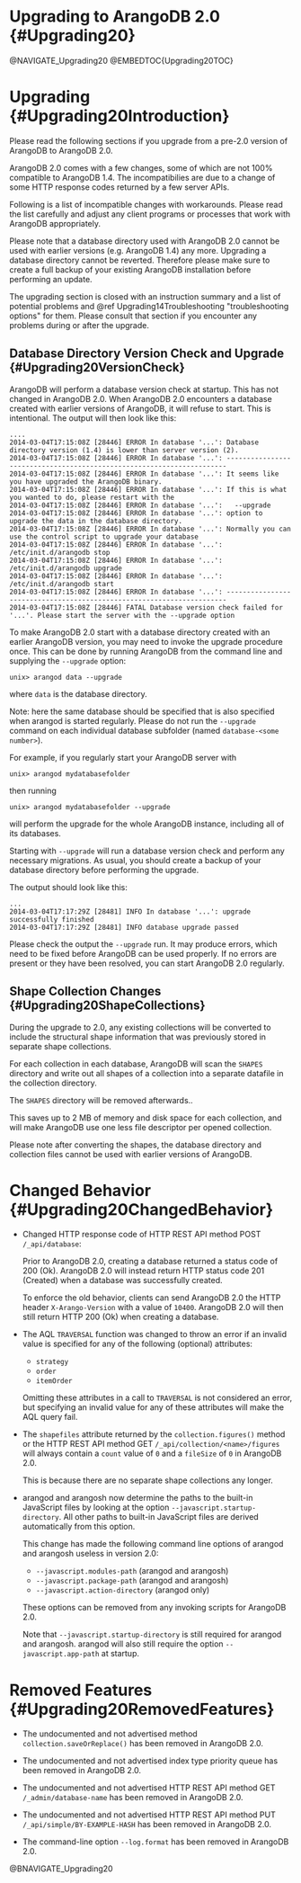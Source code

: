 Upgrading to ArangoDB 2.0 {#Upgrading20}
========================================

@NAVIGATE_Upgrading20
@EMBEDTOC{Upgrading20TOC}

Upgrading {#Upgrading20Introduction}
====================================

Please read the following sections if you upgrade from a pre-2.0
version of ArangoDB to ArangoDB 2.0.

ArangoDB 2.0 comes with a few changes, some of which are not 100% compatible to
ArangoDB 1.4. The incompatibilies are due to a change of some HTTP response
codes returned by a few server APIs.

Following is a list of incompatible changes with workarounds. Please read the list
carefully and adjust any client programs or processes that work with ArangoDB 
appropriately. 

Please note that a database directory used with ArangoDB 2.0 cannot be used with
earlier versions (e.g. ArangoDB 1.4) any more. Upgrading a database directory cannot
be reverted. Therefore please make sure to create a full backup of your existing 
ArangoDB installation before performing an update.

The upgrading section is closed with an instruction summary and a list of potential 
problems and @ref Upgrading14Troubleshooting "troubleshooting options" for them. 
Please consult that section if you encounter any problems during or after the upgrade.

Database Directory Version Check and Upgrade {#Upgrading20VersionCheck}
-----------------------------------------------------------------------

ArangoDB will perform a database version check at startup. This has not changed in
ArangoDB 2.0. When ArangoDB 2.0 encounters a database created with earlier 
versions of ArangoDB, it will refuse to start. This is intentional.
The output will then look like this:

    ....
    2014-03-04T17:15:08Z [28446] ERROR In database '...': Database directory version (1.4) is lower than server version (2).
    2014-03-04T17:15:08Z [28446] ERROR In database '...': ----------------------------------------------------------------------
    2014-03-04T17:15:08Z [28446] ERROR In database '...': It seems like you have upgraded the ArangoDB binary.
    2014-03-04T17:15:08Z [28446] ERROR In database '...': If this is what you wanted to do, please restart with the
    2014-03-04T17:15:08Z [28446] ERROR In database '...':   --upgrade
    2014-03-04T17:15:08Z [28446] ERROR In database '...': option to upgrade the data in the database directory.
    2014-03-04T17:15:08Z [28446] ERROR In database '...': Normally you can use the control script to upgrade your database
    2014-03-04T17:15:08Z [28446] ERROR In database '...':   /etc/init.d/arangodb stop
    2014-03-04T17:15:08Z [28446] ERROR In database '...':   /etc/init.d/arangodb upgrade
    2014-03-04T17:15:08Z [28446] ERROR In database '...':   /etc/init.d/arangodb start
    2014-03-04T17:15:08Z [28446] ERROR In database '...': ----------------------------------------------------------------------
    2014-03-04T17:15:08Z [28446] FATAL Database version check failed for '...'. Please start the server with the --upgrade option

To make ArangoDB 2.0 start with a database directory created with an
earlier ArangoDB version, you may need to invoke the upgrade procedure once.
This can be done by running ArangoDB from the command line and supplying
the `--upgrade` option:

    unix> arangod data --upgrade

where `data` is the database directory. 

Note: here the same database should be specified that is also specified when arangod
is started regularly. Please do not run the `--upgrade` command on each individual
database subfolder (named `database-<some number>`).
 
For example, if you regularly start your ArangoDB server with

    unix> arangod mydatabasefolder

then running

    unix> arangod mydatabasefolder --upgrade

will perform the upgrade for the whole ArangoDB instance, including all of
its databases.

Starting with `--upgrade` will run a database version check and perform
any necessary migrations. As usual, you should create a backup of your database
directory before performing the upgrade.

The output should look like this:

    ...
    2014-03-04T17:17:29Z [28481] INFO In database '...': upgrade successfully finished
    2014-03-04T17:17:29Z [28481] INFO database upgrade passed

Please check the output the `--upgrade` run. It may produce errors, which need to be
fixed before ArangoDB can be used properly. If no errors are present or they have been
resolved, you can start ArangoDB 2.0 regularly.

Shape Collection Changes {#Upgrading20ShapeCollections}
-------------------------------------------------------

During the upgrade to 2.0, any existing collections will be converted to include the
structural shape information that was previously stored in separate shape collections.

For each collection in each database, ArangoDB will scan the `SHAPES` directory and
write out all shapes of a collection into a separate datafile in the collection directory.

The `SHAPES` directory will be removed afterwards..

This saves up to 2 MB of memory and disk space for each collection, and will make 
ArangoDB use one less file descriptor per opened collection.

Please note after converting the shapes, the database directory and collection files 
cannot be used with earlier versions of ArangoDB.

Changed Behavior {#Upgrading20ChangedBehavior}
==============================================

* Changed HTTP response code of HTTP REST API method POST `/_api/database`:

  Prior to ArangoDB 2.0, creating a database returned a status code of 200 (Ok). 
  ArangoDB 2.0 will instead return HTTP status code 201 (Created) when a database was
  successfully created.

  To enforce the old behavior, clients can send ArangoDB 2.0 the HTTP header
  `X-Arango-Version` with a value of `10400`. ArangoDB 2.0 will then still return
  HTTP 200 (Ok) when creating a database.

* The AQL `TRAVERSAL` function was changed to throw an error if an invalid value
  is specified for any of the following (optional) attributes:
  - `strategy` 
  - `order`
  - `itemOrder`
  
  Omitting these attributes in a call to `TRAVERSAL` is not considered an error, but
  specifying an invalid value for any of these attributes will make the AQL query fail.

* The `shapefiles` attribute returned by the `collection.figures()` method or the
  HTTP REST API method GET `/_api/collection/<name>/figures` will always contain a
  `count` value of `0` and a `fileSize` of `0` in ArangoDB 2.0.
  
  This is because there are no separate shape collections any longer.

* arangod and arangosh now determine the paths to the built-in JavaScript files by 
  looking at the option `--javascript.startup-directory`. All other paths to built-in 
  JavaScript files are derived automatically from this option.

  This change has made the following command line options of arangod and arangosh useless 
  in version 2.0: 

  * `--javascript.modules-path` (arangod and arangosh)
  * `--javascript.package-path` (arangod and arangosh)
  * `--javascript.action-directory` (arangod only)

  These options can be removed from any invoking scripts for ArangoDB 2.0.

  Note that `--javascript.startup-directory` is still required for arangod and arangosh.
  arangod will also still require the option `--javascript.app-path` at startup.

Removed Features {#Upgrading20RemovedFeatures}
==============================================

* The undocumented and not advertised method `collection.saveOrReplace()` has been
  removed in ArangoDB 2.0.

* The undocumented and not advertised index type priority queue has been removed in
  ArangoDB 2.0.

* The undocumented and not advertised HTTP REST API method GET `/_admin/database-name`
  has been removed in ArangoDB 2.0.

* The undocumented and not advertised HTTP REST API method PUT `/_api/simple/BY-EXAMPLE-HASH`
  has been removed in ArangoDB 2.0.

* The command-line option `--log.format` has been removed in ArangoDB 2.0.

@BNAVIGATE_Upgrading20
